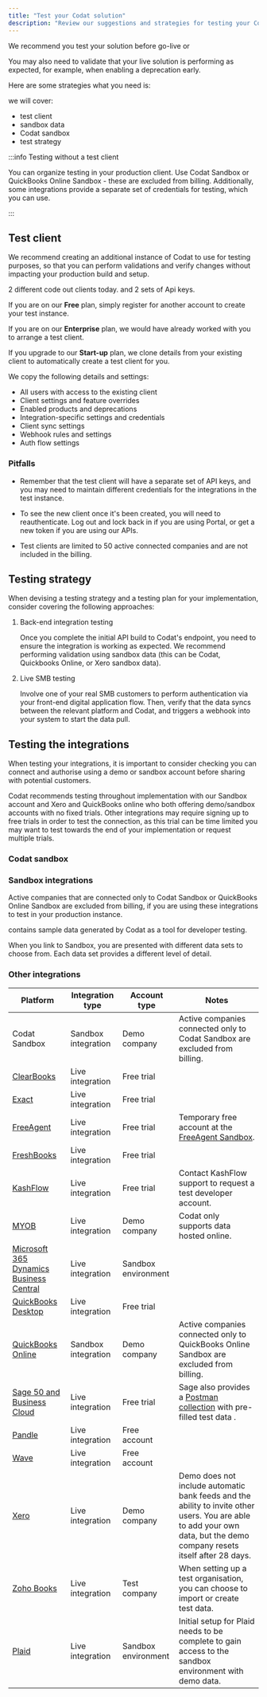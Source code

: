 ```yaml
---
title: "Test your Codat solution"
description: "Review our suggestions and strategies for testing your Codat build"
---
```


We recommend you test your solution before go-live or 

You may also need to validate that your live solution is performing as expected, for example, when enabling a deprecation early. 

Here are some strategies
what you need is: 

we will cover: 


* test client
* sandbox data
* Codat sandbox
* test strategy

:::info Testing without a test client

You can organize testing in your production client. Use Codat Sandbox or QuickBooks Online Sandbox - these are excluded from billing. Additionally, some integrations provide a separate set of credentials for testing, which you can use. 

:::

## Test client

We recommend creating an additional instance of Codat to use for testing purposes, so that you can perform validations and verify changes without impacting your production build and setup. 

2 different code out clients today.
and 2 sets of Api keys.

If you are on our **Free** plan, simply register for another account to create your test instance.

If you are on our **Enterprise** plan, we would have already worked with you to arrange a test client. 

If you upgrade to our **Start-up** plan, we clone details from your existing client to automatically create a test client for you.

We copy the following details and settings: 

* All users with access to the existing client
* Client settings and feature overrides
* Enabled products and deprecations
* Integration-specific settings and credentials
* Client sync settings
* Webhook rules and settings
* Auth flow settings

### Pitfalls

- Remember that the test client will have a separate set of API keys, and you may need to maintain different credentials for the integrations in the test instance. 

- To see the new client once it's been created, you will need to reauthenticate. Log out and lock back in if you are using Portal, or get a new token if you are using our APIs.

- Test clients are limited to 50 active connected companies and are not included in the billing. 

## Testing strategy

When devising a testing strategy and a testing plan for your implementation, consider covering the following approaches:

1. Back-end integration testing

   Once you complete the initial API build to Codat's endpoint, you need to ensure the integration is working as expected. We recommend performing validation using sandbox data (this can be Codat, Quickbooks Online, or Xero sandbox data). 

2. Live SMB testing

   Involve one of your real SMB customers to perform authentication via your front-end digital application flow. Then, verify that the data syncs between the relevant platform and Codat, and triggers a webhook into your system to start the data pull.

## Testing the integrations

When testing your  integrations, it is important to consider checking you can connect and authorise using a demo or sandbox account before sharing with potential customers.

Codat recommends testing throughout implementation with our Sandbox account and Xero and QuickBooks online who both offering demo/sandbox accounts with no fixed trials. Other integrations may require signing up to free trials in order to test the connection, as this trial can be time limited you may want to test towards the end of your implementation or request multiple trials.

### Codat sandbox

### Sandbox integrations

Active companies that are connected only to Codat Sandbox or QuickBooks Online Sandbox are excluded from billing, if you are using these integrations to test in your production instance. 

contains sample data generated by Codat as a tool for developer testing.

When you link to Sandbox, you are presented with different data sets to choose from. Each data set provides a different level of detail.

### Other integrations

| Platform 	| Integration type 	| Account type 	| Notes 	|
|---	|---	|---	|---	|
| Codat Sandbox 	| Sandbox integration 	| Demo company 	| Active companies connected only to Codat Sandbox are excluded from   billing. 	|
| [ClearBooks](https://www.clearbooks.co.uk/) 	| Live integration 	| Free trial 	|  	|
| [Exact](https://www.exact.com/try) 	| Live integration 	| Free trial 	|  	|
| [FreeAgent](https://signup.sandbox.freeagent.com/signup) 	| Live integration 	| Free trial 	| Temporary free account at the [FreeAgent   Sandbox](https://dev.freeagent.com/docs/quick_start). 	|
| [FreshBooks](https://www.freshbooks.com/blog/freshbooks-trial) 	| Live integration 	| Free trial 	|  	|
| [KashFlow](https://www.kashflow.com/support/kb/developer-account/) 	| Live integration 	| Free trial 	| Contact KashFlow support to request a test developer account. 	|
| [MYOB](https://developer.myob.com/api/myob-business-api/api-overview/getting-started/) 	| Live integration 	| Demo company 	| Codat only supports data hosted online. 	|
| [Microsoft 365 Dynamics Business   Central](https://learn.microsoft.com/en-gb/dynamics365/business-central/admin-sandbox-environments) 	| Live integration 	| Sandbox environment 	|  	|
| [QuickBooks   Desktop](https://quickbooks.intuit.com/desktop/enterprise/contact/trial-download/?auto=true) 	| Live integration 	| Free trial 	|  	|
| [QuickBooks   Online](https://developer.intuit.com/app/developer/qbo/docs/develop/sandboxes/manage-your-sandboxes) 	| Sandbox integration 	| Demo company 	| Active companies connected only to QuickBooks Online Sandbox are excluded   from billing. 	|
| [Sage 50 and Business   Cloud](https://www.sage.com/en-gb/products/free-trials/) 	| Live integration 	| Free trial 	| Sage also provides a [Postman   collection](https://developer.sage.com/accounting/quick-start/preparing-to-create-test-data/)   with pre-filled test data . 	|
| [Pandle](https://my.pandle.com/users/sign_up) 	| Live integration 	| Free account 	|  	|
| [Wave](https://my.waveapps.com/register/) 	| Live integration 	| Free account 	|  	|
| [Xero](https://central.xero.com/s/article/Use-the-demo-company#Web) 	| Live integration 	| Demo company 	| Demo does not include automatic bank feeds and the ability to invite   other users. You are able to add your own data, but the demo company resets   itself after 28 days. 	|
| [Zoho Books](https://www.zoho.com/subscriptions/api/v1/introduction/#organization-id) 	| Live integration 	| Test company 	| When setting up a test organisation, you can choose to import or create   test data. 	|
| [Plaid](https://plaid.com/docs/sandbox/) 	| Live integration 	| Sandbox environment 	| Initial setup for Plaid needs to be complete to gain access to the   sandbox environment with demo data. 	|